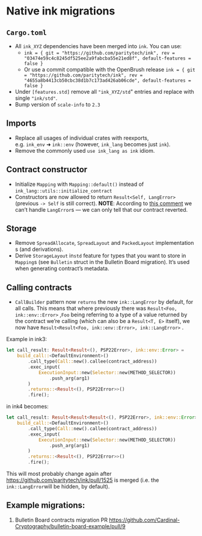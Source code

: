 # Native ink migrations

## `Cargo.toml`

- All `ink_XYZ` dependencies have been merged into `ink`. You can use:
    - `ink = { git = "https://github.com/paritytech/ink", rev = "03474e59c4c8245df525ee2a9fabcba55e21ed8f", default-features = false }`
    - Or use a commit compatible with the OpenBrush release `ink = { git = "https://github.com/paritytech/ink", rev = "4655a8b4413cb50cbc38d1b7c173ad426ab06cde", default-features = false }`
- Under `[features.std]` remove all `"ink_XYZ/std`" entries and replace with single `"ink/std"`.
- Bump version of `scale-info` to `2.3`

## Imports

- Replace all usages of individual crates with reexports, e.g. `ink_env` ➜ `ink::env` (however, `ink_lang` becomes just `ink`).
- Remove the commonly used `use ink_lang as ink` idiom.

## Contract constructor

- Initialize `Mapping` with `Mapping::default()` instead of `ink_lang::utils::initialize_contract`
- Constructors are now allowed to return `Result<Self, LangError>` (previous `-> Self` is still correct). ********NOTE********: According to [this comment](https://github.com/paritytech/ink/pull/1504/files#diff-08296d3fe4e7f90d1194dfe93440e596383ccdca622436ea75a420141de36334R80-R82) we can’t handle `LangError`s — we can only tell that our contract reverted.

## Storage

- Remove `SpreadAllocate`, `SpreadLayout` and `PackedLayout` implementations (and derivations).
- Derive `StorageLayout` in`std` feature for types that you want to store in `Mapping`s (see `Bulletin` struct in the Bulletin Board migration). It’s used when generating contract’s metadata.

## Calling contracts

- `CallBuilder` pattern now `returns` the new `ink::LangError` by default, for all calls. This means that where previously there was `Result<Foo, ink::env::Error>` ,`Foo` being referring to a type of a value returned by the contract we’re calling (which can also be a `Result<T, E>` itself), we now have `Result<Result<Foo, ink::env::Error>, ink::LangError>` .

Example in ink3:

```rust
let call_result: Result<Result<(), PSP22Error>, ink::env::Error> = 
	build_call::<DefaultEnvironment>()
		.call_type(Call::new().callee(contract_address))
		.exec_input(
		    ExecutionInput::new(Selector::new(METHOD_SELECTOR))
		        .push_arg(arg1)
		)
		.returns::<Result<(), PSP22Error>>()
		.fire();
```

in ink4 becomes:

```rust
let call_result: Result<Result<Result<(), PSP22Error>, ink::env::Error>, ink::LangError> = 
	build_call::<DefaultEnvironment>()
		.call_type(Call::new().callee(contract_address))
		.exec_input(
		    ExecutionInput::new(Selector::new(METHOD_SELECTOR))
		        .push_arg(arg1)
		)
		.returns::<Result<(), PSP22Error>>()
		.fire();
```

This will most probably change again after https://github.com/paritytech/ink/pull/1525 is merged (i.e. the `ink::LangError`will be hidden, by default).

## Example migrations:

1. Bulletin Board contracts migration PR https://github.com/Cardinal-Cryptography/bulletin-board-example/pull/9
